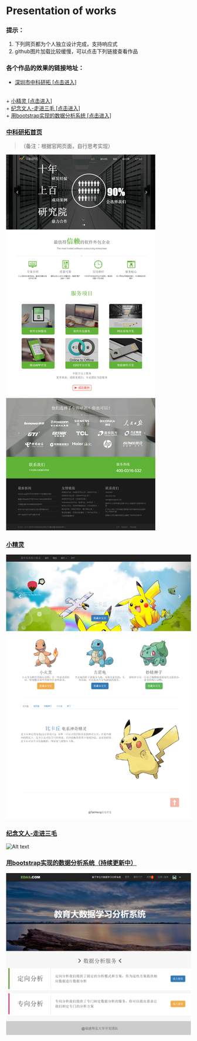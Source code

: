 Presentation of works
=====================
### 提示：
1. 下列网页都为个人独立设计完成，支持响应式
2. github图片加载比较缓慢，可以点击下列链接查看作品

### 各个作品的效果的链接地址：
+ <a href="https://tabweng.github.io/zkyt-index/index.html" target="_blank">深圳市中科研拓  [点击进入]</a>
</br>
+ <a href="https://tabweng.github.io/Bootstrap_smallDemo/index.html" target="_blank">小精灵  [点击进入]</a>
</br>
+ <a href="https://tabweng.github.io/sanMao/index.html" target="_blank">纪念文人-走进三毛  [点击进入]</a>
</br>
+ <a href="http://tabweng.github.io/EAS_UI/index.html" target="_blank">用bootstrap实现的数据分析系统  [点击进入]</a>

### <a href="https://tabweng.github.io/zkyt-index/index.html" target="_blank">中科研拓首页</a>
> （备注：根据官网页面，自行思考实现）

![Alt text](zkyt.png "Optional title")

### <a href="https://tabweng.github.io/Bootstrap_smallDemo/index.html" target="_blank">小精灵</a>
![Alt text](Bootstrap_smallDemo/t123.png "Optional title")
</br>
### <a href="https://tabweng.github.io/sanMao/index.html" target="_blank">纪念文人-走进三毛</a>
![Alt text](sanMao/t890.png "Optional title")
</br>
### <a href="http://tabweng.github.io/EAS_UI/index.html" target="_blank">用bootstrap实现的数据分析系统（持续更新中）</a>
![Alt text](EAS_UI/t456.png "Optional title")
